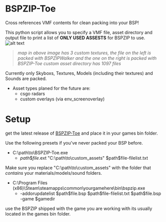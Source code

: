 # BSPZIP-Toe
Cross references VMF contents for clean packing into your BSP!

This python script allows you to specify a VMF file, asset directory and output file to print a list of **ONLY USED ASSESTS** for BSPZIP to use.
![alt text](https://i.imgur.com/ru3CMrD.png)
> *map in above image has 3 custom textures, the file on the left is packed with BSPZIPWalker and the one on the right is packed with BSPZIP-Toe custom asset directory has 1097 files*

Currently only Skyboxs, Textures, Models (including their textures) and Sounds are packed.
- Asset types planed for the future are:
  - csgo radars
  - custom overlays (via env_screenoverlay)

# Setup
get the latest release of [BSPZIP-Toe](https://github.com/Meowspambot/BSPZIP-Toe/releases) and place it in your games bin folder.

Use the following presets if you've never packed your BSP before.
- C:\path\to\BSPZIP-Toe.exe
  - $path\$file.$ext "C:\path\to\custom_assets" $path\$file-filelist.txt

Make sure you replace "C:\path\to\custom_assets" with the folder that *contains* your materials/models/sound folders.

- C:\Program Files (x86)\Steam\steamapps\common\yourgamehere\bin\bspzip.exe
  - -addorupdatelist $path\$file.bsp $path\$file-filelist.txt $path\$file.bsp -game $gamedir

use the BSPZIP shipped with the game you are working with its usually located in the games bin folder.
